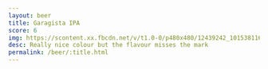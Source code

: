 ```yaml
---
layout: beer
title: Garagista IPA
score: 6
img: https://scontent.xx.fbcdn.net/v/t1.0-0/p480x480/12439242_10153811611693745_5295129091092363707_n.jpg?oh=c1d5d5bf3f5c4ca89f4ee40a8d1530a9&oe=590F4093
desc: Really nice colour but the flavour misses the mark
permalink: /beer/:title.html
---
```

